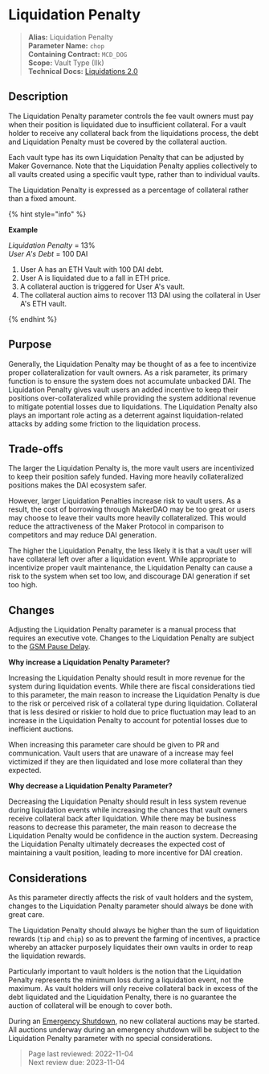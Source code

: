 # Liquidation Penalty

>**Alias:** Liquidation Penalty  
>**Parameter Name:** `chop`  
>**Containing Contract:** `MCD_DOG`  
>**Scope:** Vault Type (Ilk)  
>**Technical Docs:** [Liquidations 2.0](https://docs.makerdao.com/smart-contract-modules/dog-and-clipper-detailed-documentation)    

## Description

The Liquidation Penalty parameter controls the fee vault owners must pay when their position is liquidated due to insufficient collateral. For a vault holder to receive any collateral back from the liquidations process, the debt and Liquidation Penalty must be covered by the collateral auction.

Each vault type has its own Liquidation Penalty that can be adjusted by Maker Governance. Note that the Liquidation Penalty applies collectively to all vaults created using a specific vault type, rather than to individual vaults.

The Liquidation Penalty is expressed as a percentage of collateral rather than a fixed amount.

{% hint style="info" %} 

**Example**

_Liquidation Penalty_ = 13%  
_User A's Debt_ = 100 DAI

1. User A has an ETH Vault with 100 DAI debt.
2. User A is liquidated due to a fall in ETH price.
3. A collateral auction is triggered for User A's vault.
4. The collateral auction aims to recover 113 DAI using the collateral in User A's ETH vault.

{% endhint %}

## Purpose

Generally, the Liquidation Penalty may be thought of as a fee to incentivize proper collateralization for vault owners. As a risk parameter, its primary function is to ensure the system does not accumulate unbacked DAI. The Liquidation Penalty gives vault users an added incentive to keep their positions over-collateralized while providing the system additional revenue to mitigate potential losses due to liquidations. The Liquidation Penalty also plays an important role acting as a deterrent against liquidation-related attacks by adding some friction to the liquidation process.

## Trade-offs

The larger the Liquidation Penalty is, the more vault users are incentivized to keep their position safely funded. Having more heavily collateralized positions makes the DAI ecosystem safer.

However, larger Liquidation Penalties increase risk to vault users. As a result, the cost of borrowing through MakerDAO may be too great or users may choose to leave their vaults more heavily collateralized. This would reduce the attractiveness of the Maker Protocol in comparison to competitors and may reduce DAI generation.

The higher the Liquidation Penalty, the less likely it is that a vault user will have collateral left over after a liquidation event. While appropriate to incentivize proper vault maintenance, the Liquidation Penalty can cause a risk to the system when set too low, and discourage DAI generation if set too high.

## Changes

Adjusting the Liquidation Penalty parameter is a manual process that requires an executive vote. Changes to the Liquidation Penalty are subject to the [GSM Pause Delay](../core/param-gsm-pause-delay.md).

**Why increase a Liquidation Penalty Parameter?**

Increasing the Liquidation Penalty should result in more revenue for the system during liquidation events. While there are fiscal considerations tied to this parameter, the main reason to increase the Liquidation Penalty is due to the risk or perceived risk of a collateral type during liquidation. Collateral that is less desired or riskier to hold due to price fluctuation may lead to an increase in the Liquidation Penalty to account for potential losses due to inefficient auctions.

When increasing this parameter care should be given to PR and communication. Vault users that are unaware of a increase may feel victimized if they are then liquidated and lose more collateral than they expected.

**Why decrease a Liquidation Penalty Parameter?**

Decreasing the Liquidation Penalty should result in less system revenue during liquidation events while increasing the chances that vault owners receive collateral back after liquidation. While there may be business reasons to decrease this parameter, the main reason to decrease the Liquidation Penalty would be confidence in the auction system. Decreasing the Liquidation Penalty ultimately decreases the expected cost of maintaining a vault position, leading to more incentive for DAI creation.

## Considerations

As this parameter directly affects the risk of vault holders and the system, changes to the Liquidation Penalty parameter should always be done with great care.

The Liquidation Penalty should always be higher than the sum of liquidation rewards (`tip` and `chip`) so as to prevent the farming of incentives, a practice whereby an attacker purposely liquidates their own vaults in order to reap the liquidation rewards.

Particularly important to vault holders is the notion that the Liquidation Penalty represents the minimum loss during a liquidation event, not the maximum. As vault holders will only receive collateral back in excess of the debt liquidated and the Liquidation Penalty, there is no guarantee the auction of collateral will be enough to cover both.

During an [Emergency Shutdown](https://docs.makerdao.com/smart-contract-modules/shutdown), no new collateral auctions may be started. All auctions underway during an emergency shutdown will be subject to the Liquidation Penalty parameter with no special considerations. 

>Page last reviewed: 2022-11-04  
>Next review due: 2023-11-04  

